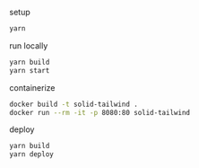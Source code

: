setup

```bash
yarn
```

run locally

```bash
yarn build
yarn start
```

containerize

```bash
docker build -t solid-tailwind .
docker run --rm -it -p 8080:80 solid-tailwind
```

deploy

```bash
yarn build
yarn deploy
```
